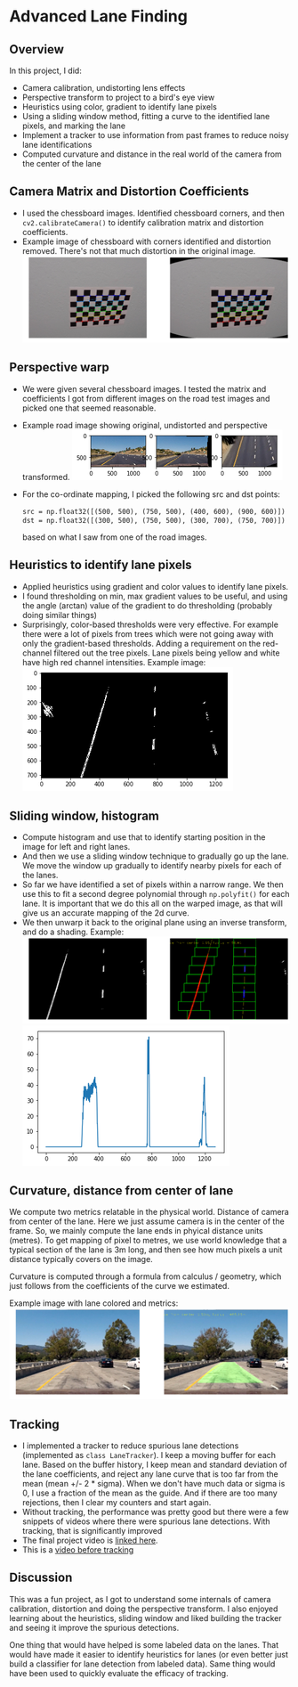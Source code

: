 # Advanced Lane Finding

[//]: # (Image References)
[Chessboard]: ./output_images/chessboard_undistort.png
[TopdownView]: ./output_images/topdownview1.png
[Histogram]: ./output_images/histogram.png
[LanePixelHeuristics]: ./output_images/heuristics_for_lane.png
[SlidingWindow]: ./output_images/slidingwindowsearch.png
[LaneColorMetrics]: ./output_images/lanecolorwithmetrics.png

## Overview 
In this project, I did:
 - Camera calibration, undistorting lens effects
 - Perspective transform to project to a bird's eye view
 - Heuristics using color, gradient to identify lane pixels
 - Using a sliding window method, fitting a curve to the identified lane pixels, and marking the lane
 - Implement a tracker to use information from past frames to reduce noisy lane identifications
 - Computed curvature and distance in the real world of the camera from the center of the lane

## Camera Matrix and Distortion Coefficients
 - I used the chessboard images. Identified chessboard corners, and then `cv2.calibrateCamera()` to identify calibration matrix and distortion coefficients. 
 - Example image of chessboard with corners identified and distortion removed. There's not that much distortion in the original image.
![Chessboard][Chessboard]

## Perspective warp
 - We were given several chessboard images. I tested the matrix and coefficients I got from different images on the road test images and picked one that seemed reasonable.
 - Example road image showing original, undistorted and perspective transformed.
![Top down view][TopdownView]

 - For the co-ordinate mapping, I picked the following src and dst points:
    ```
    src = np.float32([(500, 500), (750, 500), (400, 600), (900, 600)])
    dst = np.float32([(300, 500), (750, 500), (300, 700), (750, 700)])
    ``` 
    based on what I saw from one of the road images.
 
## Heuristics to identify lane pixels
 - Applied heuristics using gradient and color values to identify lane pixels.
 - I found thresholding on min, max gradient values to be useful, and using the angle (arctan) value of the gradient to do thresholding (probably doing similar things)
 - Surprisingly, color-based thresholds were very effective. For example there were a lot of pixels from trees which were not going away with only the gradient-based thresholds. Adding a requirement on the red-channel filtered out the tree pixels. Lane pixels being yellow and white have high red channel intensities.
Example image:
![Lane pixel heuristics][LanePixelHeuristics]

## Sliding window, histogram
 - Compute histogram and use that  to identify starting position in the image for left and right lanes. 
 - And then we use a sliding window technique to gradually go up the lane. We move the window up gradually to identify nearby pixels for each of the lanes.
 - So far we have identified a set of pixels within a narrow range. We then use this to fit a second degree polynomial through `np.polyfit()` for each lane. It is important that we do this all on the warped image, as that will give us an accurate mapping of the 2d curve.
 - We then unwarp it back to the original plane using an inverse transform, and do a shading.
Example:
![Sliding Window Search][SlidingWindow]
![Histogram][Histogram]

## Curvature, distance from center of lane
We compute two metrics relatable in the physical world. Distance of camera from center of the lane. Here we just assume camera is in the center of the frame. So, we mainly compute the lane ends in phyical distance units (metres). To get mapping of pixel to metres, we use world knowledge that a typical section of the lane is 3m long, and then see how much pixels a unit distance typically covers on the image.

Curvature is computed through a formula from calculus / geometry, which just follows from the coefficients of the curve we estimated.

Example image with lane colored and metrics:
![Lane color metrics][LaneColorMetrics]

## Tracking
 - I implemented a tracker to reduce spurious lane detections (implemented as `class LaneTracker`). I keep a moving buffer for each lane. Based on the buffer history, I keep mean and standard deviation of the lane coefficients, and reject any lane curve that is too far from the mean (mean +/- 2 * sigma). When we don't have much data or sigma is 0, I use a fraction of the mean as the guide. And if there are too many rejections, then I clear my counters and start again. 
 - Without tracking, the performance was pretty good but there were a few snippets of videos where there were spurious lane detections. With tracking, that is significantly improved
 - The final project video is [linked here](./project_video_output_tracking_compr.mp4).
 - This is a [video before tracking](./project_video_output_no_tracking.mp4)

## Discussion

This was a fun project, as I got to understand some internals of camera calibration, distortion and doing the perspective transform. I also enjoyed learning about the heuristics, sliding window and liked  building the tracker and seeing it improve the spurious detections.

One thing that would have helped is some labeled data on the lanes. That would have made it easier to identify heuristics for lanes (or even better just build a classifier for lane detection from labeled data). Same thing would have been used to quickly evaluate the efficacy of tracking.






 

